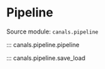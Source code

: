 # Pipeline

Source module: `canals.pipeline`

::: canals.pipeline.pipeline

::: canals.pipeline.save_load
